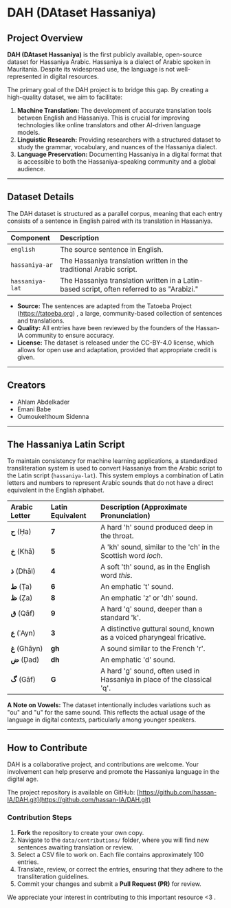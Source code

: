 # DAH (DAtaset Hassaniya)

## Project Overview

**DAH (DAtaset Hassaniya)** is the first publicly available, open-source dataset for Hassaniya Arabic. Hassaniya is a dialect of Arabic spoken in Mauritania. Despite its widespread use, the language is not well-represented in digital resources.

The primary goal of the DAH project is to bridge this gap. By creating a high-quality dataset, we aim to facilitate:

1.  **Machine Translation:** The development of accurate translation tools between English and Hassaniya. This is crucial for improving technologies like online translators and other AI-driven language models.
2.  **Linguistic Research:** Providing researchers with a structured dataset to study the grammar, vocabulary, and nuances of the Hassaniya dialect.
3.  **Language Preservation:** Documenting Hassaniya in a digital format that is accessible to both the Hassaniya-speaking community and a global audience.


***

## Dataset Details

The DAH dataset is structured as a parallel corpus, meaning that each entry consists of a sentence in English paired with its translation in Hassaniya.

| Component | Description |
| :--- | :--- |
| `english` | The source sentence in English. |
| `hassaniya-ar` | The Hassaniya translation written in the traditional Arabic script. |
| `hassaniya-lat` | The Hassaniya translation written in a Latin-based script, often referred to as "Arabizi." |

*   **Source:** The sentences are adapted from the Tatoeba Project (https://tatoeba.org) , a large, community-based collection of sentences and translations.
*   **Quality:** All entries have been reviewed by the founders of the Hassan-IA community to ensure accuracy.
*   **License:** The dataset is released under the CC-BY-4.0 license, which allows for open use and adaptation, provided that appropriate credit is given.

***

## Creators

  - Ahlam Abdelkader  
  - Emani Babe  
  - Oumoukelthoum Sidenna  

***

## The Hassaniya Latin Script

To maintain consistency for machine learning applications, a standardized transliteration system is used to convert Hassaniya from the Arabic script to the Latin script (`hassaniya-lat`). This system employs a combination of Latin letters and numbers to represent Arabic sounds that do not have a direct equivalent in the English alphabet.

| Arabic Letter | Latin Equivalent | Description (Approximate Pronunciation) |
| :--- | :--- | :--- |
| **ح** (Ḥa) | **7** | A hard 'h' sound produced deep in the throat. |
| **خ** (Khā) | **5** | A 'kh' sound, similar to the 'ch' in the Scottish word *loch*. |
| **ذ** (Dhāl) | **4** | A soft 'th' sound, as in the English word *this*. |
| **ط** (Ṭa) | **6** | An emphatic 't' sound. |
| **ظ** (Ẓa) | **8** | An emphatic 'z' or 'dh' sound. |
| **ق** (Qāf) | **9** | A hard 'q' sound, deeper than a standard 'k'. |
| **ع** (ʿAyn) | **3** | A distinctive guttural sound, known as a voiced pharyngeal fricative. |
| **غ** (Ghāyn) | **gh** | A sound similar to the French 'r'. |
| **ض** (Ḍad) | **dh** | An emphatic 'd' sound. |
| **گ** (Gāf) | **G** | A hard 'g' sound, often used in Hassaniya in place of the classical 'q'. |

**A Note on Vowels:** The dataset intentionally includes variations such as "ou" and "u" for the same sound. This reflects the actual usage of the language in digital contexts, particularly among younger speakers.

***

## How to Contribute

DAH is a collaborative project, and contributions are welcome. Your involvement can help preserve and promote the Hassaniya language in the digital age.

The project repository is available on GitHub: [https://github.com/hassan-IA/DAH.git](https://github.com/hassan-IA/DAH.git)

### Contribution Steps

1.  **Fork** the repository to create your own copy.
2.  Navigate to the `data/contributions/` folder, where you will find new sentences awaiting translation or review.
3.  Select a CSV file to work on. Each file contains approximately 100 entries.
4.  Translate, review, or correct the entries, ensuring that they adhere to the transliteration guidelines.
5.  Commit your changes and submit a **Pull Request (PR)** for review.

We appreciate your interest in contributing to this important resource <3 .
